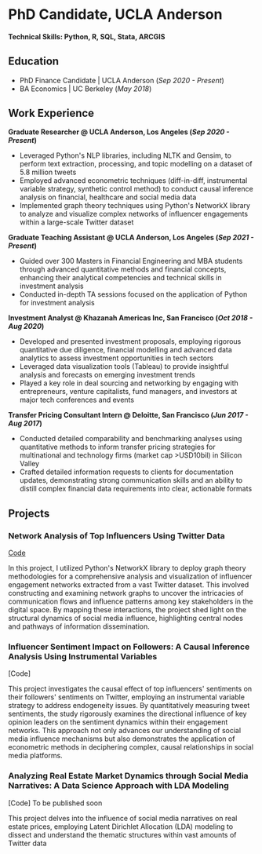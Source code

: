 #  PhD Candidate, UCLA Anderson

#### Technical Skills: Python, R, SQL, Stata, ARCGIS

## Education
- PhD Finance Candidate | UCLA Anderson (_Sep 2020 - Present_) 
- BA Economics | UC Berkeley (_May 2018_)

## Work Experience 
**Graduate Researcher @ UCLA Anderson, Los Angeles (_Sep 2020 - Present_)**
- Leveraged Python's NLP libraries, including NLTK and Gensim, to perform text extraction, processing, and topic modelling on a dataset of 5.8 million tweets
- Employed advanced econometric techniques (diff-in-diff, instrumental variable strategy, synthetic control method) to conduct causal inference analysis on financial, healthcare and social media data
- Implemented graph theory techniques using Python's NetworkX library to analyze and visualize complex networks of influencer engagements within a large-scale Twitter dataset

**Graduate Teaching Assistant @ UCLA Anderson, Los Angeles (_Sep 2021 - Present_)**
- Guided over 300 Masters in Financial Engineering and MBA students through advanced quantitative methods and financial concepts, enhancing their analytical competencies and technical skills in investment analysis
- Conducted in-depth TA sessions focused on the application of Python for investment analysis

**Investment Analyst @ Khazanah Americas Inc, San Francisco (_Oct 2018 - Aug 2020_)**
- Developed and presented investment proposals, employing rigorous quantitative due diligence, financial modelling and advanced data analytics to assess investment opportunities in tech sectors
- Leveraged data visualization tools (Tableau) to provide insightful analysis and forecasts on emerging investment trends
- Played a key role in deal sourcing and networking by engaging with entrepreneurs, venture capitalists, fund managers, and investors at major tech conferences and events

**Transfer Pricing Consultant Intern @ Deloitte, San Francisco (_Jun 2017 - Aug 2017_)**
- Conducted detailed comparability and benchmarking analyses using quantitative methods to inform transfer pricing strategies for multinational and technology firms (market cap >USD10bil) in Silicon Valley
- Crafted detailed information requests to clients for documentation updates, demonstrating strong communication skills and an ability to distill complex financial data requirements into clear, actionable formats

## Projects 
### Network Analysis of Top Influencers Using Twitter Data
[Code](https://github.com/mlcheah/portfolio/blob/main/project_code/network_analysis.ipynb)

In this project, I utilized Python's NetworkX library to deploy graph theory methodologies for a comprehensive analysis and visualization of influencer engagement networks extracted from a vast Twitter dataset. This involved constructing and examining network graphs to uncover the intricacies of communication flows and influence patterns among key stakeholders in the digital space. By mapping these interactions, the project shed light on the structural dynamics of social media influence, highlighting central nodes and pathways of information dissemination.

### Influencer Sentiment Impact on Followers: A Causal Inference Analysis Using Instrumental Variables
[Code] 

This project investigates the causal effect of top influencers' sentiments on their followers' sentiments on Twitter, employing an instrumental variable strategy to address endogeneity issues. By quantitatively measuring tweet sentiments, the study rigorously examines the directional influence of key opinion leaders on the sentiment dynamics within their engagement networks. This approach not only advances our understanding of social media influence mechanisms but also demonstrates the application of econometric methods in deciphering complex, causal relationships in social media platforms.

### Analyzing Real Estate Market Dynamics through Social Media Narratives: A Data Science Approach with LDA Modeling
[Code] To be published soon

This project delves into the influence of social media narratives on real estate prices, employing Latent Dirichlet Allocation (LDA) modeling to dissect and understand the thematic structures within vast amounts of Twitter data


